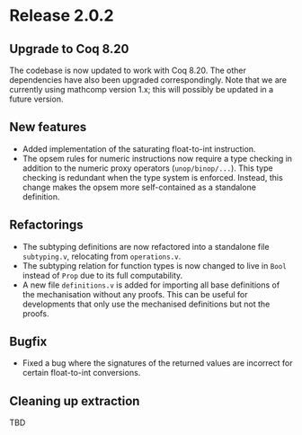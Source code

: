 # Release 2.0.2

## Upgrade to Coq 8.20
The codebase is now updated to work with Coq 8.20. The other dependencies have also been upgraded correspondingly. Note that we are currently using mathcomp version 1.x; this will possibly be updated in a future version.

## New features
- Added implementation of the saturating float-to-int instruction.
- The opsem rules for numeric instructions now require a type checking in addition to the numeric proxy operators (`unop/binop/...`).
  This type checking is redundant when the type system is enforced. Instead, this change makes the opsem more self-contained as a 
  standalone definition.

## Refactorings
- The subtyping definitions are now refactored into a standalone file `subtyping.v`, relocating from `operations.v`.
- The subtyping relation for function types is now changed to live in `Bool` instead of `Prop` due to its full computability.
- A new file `definitions.v` is added for importing all base definitions of the mechanisation without any proofs. This can be useful for
developments that only use the mechanised definitions but not the proofs.

## Bugfix
- Fixed a bug where the signatures of the returned values are incorrect for certain float-to-int conversions.

## Cleaning up extraction
TBD